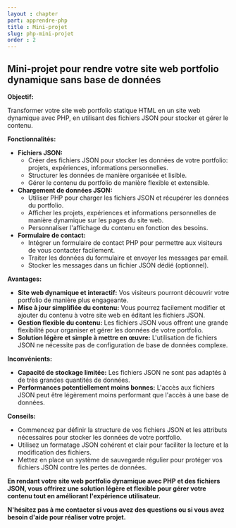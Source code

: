 ```yaml
---
layout : chapter
part: apprendre-php
title : Mini-projet
slug: php-mini-projet
order : 2
---
```


## Mini-projet pour rendre votre site web portfolio dynamique sans base de données

**Objectif:**

Transformer votre site web portfolio statique HTML en un site web dynamique avec PHP, en utilisant des fichiers JSON pour stocker et gérer le contenu.

**Fonctionnalités:**

* **Fichiers JSON:**
    * Créer des fichiers JSON pour stocker les données de votre portfolio: projets, expériences, informations personnelles.
    * Structurer les données de manière organisée et lisible.
    * Gérer le contenu du portfolio de manière flexible et extensible.
* **Chargement de données JSON:**
    * Utiliser PHP pour charger les fichiers JSON et récupérer les données du portfolio.
    * Afficher les projets, expériences et informations personnelles de manière dynamique sur les pages du site web.
    * Personnaliser l'affichage du contenu en fonction des besoins.
* **Formulaire de contact:**
    * Intégrer un formulaire de contact PHP pour permettre aux visiteurs de vous contacter facilement.
    * Traiter les données du formulaire et envoyer les messages par email.
    * Stocker les messages dans un fichier JSON dédié (optionnel).

**Avantages:**

* **Site web dynamique et interactif:** Vos visiteurs pourront découvrir votre portfolio de manière plus engageante.
* **Mise à jour simplifiée du contenu:** Vous pourrez facilement modifier et ajouter du contenu à votre site web en éditant les fichiers JSON.
* **Gestion flexible du contenu:** Les fichiers JSON vous offrent une grande flexibilité pour organiser et gérer les données de votre portfolio.
* **Solution légère et simple à mettre en œuvre:** L'utilisation de fichiers JSON ne nécessite pas de configuration de base de données complexe.

**Inconvénients:**

* **Capacité de stockage limitée:** Les fichiers JSON ne sont pas adaptés à de très grandes quantités de données.
* **Performances potentiellement moins bonnes:** L'accès aux fichiers JSON peut être légèrement moins performant que l'accès à une base de données.

**Conseils:**

* Commencez par définir la structure de vos fichiers JSON et les attributs nécessaires pour stocker les données de votre portfolio.
* Utilisez un formatage JSON cohérent et clair pour faciliter la lecture et la modification des fichiers.
* Mettez en place un système de sauvegarde régulier pour protéger vos fichiers JSON contre les pertes de données.

**En rendant votre site web portfolio dynamique avec PHP et des fichiers JSON, vous offrirez une solution légère et flexible pour gérer votre contenu tout en améliorant l'expérience utilisateur.**

**N'hésitez pas à me contacter si vous avez des questions ou si vous avez besoin d'aide pour réaliser votre projet.**
